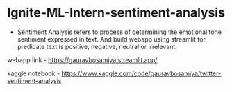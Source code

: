 # Ignite-ML-Intern-sentiment-analysis

- Sentiment Analysis refers to process of determining the emotional tone sentiment expressed in text. And build webapp using streamlit for predicate text is positive, negative, neutral or irrelevant

webapp link - https://gauravbosamiya.streamlit.app/

kaggle notebook - https://www.kaggle.com/code/gauravbosamiya/twitter-sentiment-analysis
